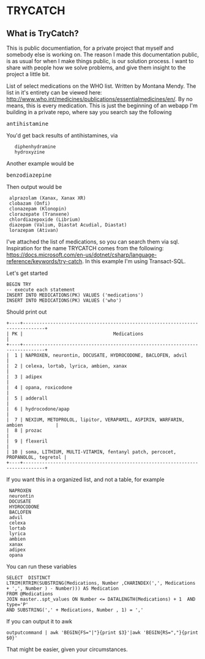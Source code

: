 # TRYCATCH

## What is TryCatch? 

This is public documentiation, for a private project that myself and somebody else is working on. The reason I made this documentation public, is as usual for when I make things public, is our solution process. I want to share with people how we solve problems, and give them insight to the project a little bit. 

List of select medications on the WHO list. Written by Montana Mendy. The list in it's entirety can be viewed here: http://www.who.int/medicines/publications/essentialmedicines/en/. By no means, this is every medication. This is just the beginning of an webapp I'm building in a private repo, where say you search say the following 

<pre>antihistamine</pre> 

You'd get back results of antihistamines, via 

   ```mysql
      diphenhydramine
      hydroxyzine
   ```
   
   Another example would be 
   
   <pre>benzodiazepine</pre>
   
   Then output would be
   
  ```mysql  
   alprazolam (Xanax, Xanax XR)
   clobazam (Onfi)
   clonazepam (Klonopin)
   clorazepate (Tranxene)
   chlordiazepoxide (Librium)
   diazepam (Valium, Diastat Acudial, Diastat)
   lorazepam (Ativan)
```

I've attached the list of medications, so you can search them via sql. Inspiration for the name TRYCATCH comes from the following: https://docs.microsoft.com/en-us/dotnet/csharp/language-reference/keywords/try-catch. In this example I'm using Transact-SQL.

Let's get started

   ```mysql
   BEGIN TRY
   -- execute each statement
   INSERT INTO MEDICATIONS(PK) VALUES ('medications')
   INSERT INTO MEDICATIONS(PK) VALUES ('who')
   ```
   Should print out 

```mysql
+----+------------------------------------------------------------------------------+
| PK |                                 Medications                                  |
+----+------------------------------------------------------------------------------+
|  1 | NAPROXEN, neurontin, DOCUSATE, HYDROCODONE, BACLOFEN, advil                  |
|  2 | celexa, lortab, lyrica, ambien, xanax                                        |
|  3 | adipex                                                                       |
|  4 | opana, roxicodone                                                            |
|  5 | adderall                                                                     |
|  6 | hydrocodone/apap                                                             |
|  7 | NEXIUM, METOPROLOL, lipitor, VERAPAMIL, ASPIRIN, WARFARIN, ambien            |
|  8 | prozac                                                                       |
|  9 | flexeril                                                                     |
| 10 | soma, LITHIUM, MULTI-VITAMIN, fentanyl patch, percocet, PROPANOLOL, tegretol |
+----+------------------------------------------------------------------------------+
```

If you want this in a organized list, and not a table, for example 

```mysql
 NAPROXEN
 neurontin
 DOCUSATE
 HYDROCODONE
 BACLOFEN
 advil
 celexa
 lortab
 lyrica
 ambien
 xanax
 adipex
 opana
 ```
 
 You can run these variables 
 ```mysql
 SELECT  DISTINCT
 LTRIM(RTRIM(SUBSTRING(Medications, Number ,CHARINDEX(',', Medications + ',', Number ) - Number))) AS Medication 
 FROM @Medications 
 JOIN master..spt_values ON Number <= DATALENGTH(Medications) + 1  AND type='P'
 AND SUBSTRING(',' + Medications, Number , 1) = ',' 
 ```
 
 If you can output it to awk 
  ```mysql
 outputcommand | awk 'BEGIN{FS="|"}{print $3}'|awk 'BEGIN{RS=","}{print $0}'
  ```
  
  That might be easier, given your circumstances. 
